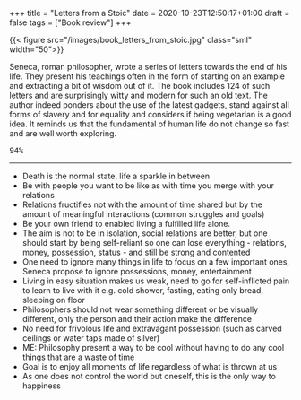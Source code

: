 +++
title = "Letters from a Stoic"
date = 2020-10-23T12:50:17+01:00
draft = false
tags = ["Book review"]
+++

{{< figure src="/images/book_letters_from_stoic.jpg"  class="sml" width="50">}}

Seneca, roman philosopher, wrote a series of letters towards the end of his life. They present his teachings
often in the form of starting on an example and extracting a bit of wisdom out of it. The book includes
124 of such letters and are surprisingly witty and modern for such an old text. The author indeed ponders
about the use of the latest gadgets, stand against all forms of slavery and for equality and considers if being vegetarian is a good idea. It reminds us that the fundamental of human life do not change so fast and are well worth exploring.

<kbd>94%</kbd>

<!--more-->

***

* Death is the normal state, life a sparkle in between
* Be with people you want to be like as with time you merge with your relations
* Relations fructifies not with the amount of time shared but by the amount of meaningful interactions (common struggles and goals)
* Be your own friend to enabled living a fulfilled life alone.
* The aim is not to be in isolation, social relations are better, but one should start by being self-reliant so one can lose everything - relations, money, possession, status - and still be strong and contented
* One need to ignore many things in life to focus on a few important ones, Seneca propose to ignore possessions, money, entertainment
* Living in easy situation makes us weak, need to go for self-inflicted pain to learn to live with it e.g. cold shower, fasting, eating only bread, sleeping on floor
* Philosophers should not wear something different or be visually different, only the person and their action make the difference
* No need for frivolous life and extravagant possession (such as carved ceilings or water taps made of silver)
* ME: Philosophy present a way to be cool without having to do any cool things that are a waste of time
* Goal is to enjoy all moments of life regardless of what is thrown at us
* As one does not control the world but oneself, this is the only way to happiness
